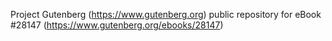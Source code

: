 Project Gutenberg (https://www.gutenberg.org) public repository for eBook #28147 (https://www.gutenberg.org/ebooks/28147)
